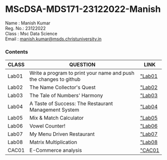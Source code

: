 # MScDSA-MDS171-23122022-Manish

Name : Manish Kumar   
Reg. No.: 23122022  
Class : Msc Data Science  
Email : manish.kumar@msds.christuniversity.in

### **Contents**
|CLASS|QUESTION|LINK|
|-----------------------|-----------------------------------------------------|---------------------------|
|Lab01|Write a program to print your name and push the changes to github|["Lab01](Lab01.ipynb)    
|Lab02|The Name Collector's Quest|["Lab02](Lab02.ipynb)
|Lab03|The Tale of Numbers' Harmony |["Lab03](Lab03.ipynb) 
|Lab04|A Taste of Success: The Restaurant Management System |["Lab04](Lab04.ipynb)
|Lab05|Mix & Match Calculator |["Lab05](https://github.com/manishkurps/MScDSA-MDS171-23122022-Manish/tree/main/Lab%2005)
|Lab06|Vowel Counter! |["Lab06](Lab06.ipynb)
|Lab07|My Menu Driven Restaurant |["Lab07](Lab07.ipynb)
|Lab08|Matrix Multiplication |["Lab08](Lab08.ipynb)
|CAC01|E-Commerce analysis |["CAC01](Ecommerce_sales_analysis.ipynb)